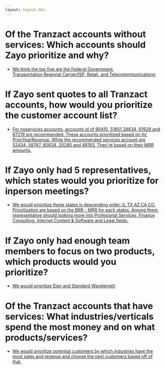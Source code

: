 ```yaml
---
layout: layout.hbs
---
```



# Of the Tranzact accounts without services: Which accounts should Zayo prioritize and why?
- [We think the top five are the Federal Government, Transportation,Regional Carrier/ISP, Retail, and Telecommmunications](http://linenfelser.github.io/book3/week13/team/zayoII.html)

# If Zayo sent quotes to all Tranzact accounts, how would you prioritize the customer account list?
- [For noservices accounts, accounts id of 90410, 51851,28634, 61928 and 87219 are recommended. These accounts prioritized based on its' PriorYearRevenue. While the recommended services account are 52434, 58767, 85834, 20280 and 48193. They're based on their MRR amounts.](http://zachlamb.github.io/book3/week13/team/mingTeam/zayo2_4.html)

# If Zayo only had 5 representatives, which states would you prioritize for in­person meetings?
- [We would prioritize these states in descending order: IL,TX,AZ,CA,CO.  Prioritization are based on the BRR - MRR for each states. Among them, representative should looking more into Profesional Services, Finance Consulting, Internet Content & Software and Legal fields.](http://zachlamb.github.io/book3/week13/team/mingTeam/zayo2.html)

# If Zayo only had enough team members to focus on two products, which products would you prioritize?
- [We would prioritize Elan and Standard Wavelength](http://zachlamb.github.io/book3/week13/team/zayo2.html)

# Of the Tranzact accounts that have services: What industries/verticals spend the most money and on what products/services?
- [We would prioritize potential customers by which industries have the most sales and revenue and choose the next customers based off of that.](http://linenfelser.github.io/book3/week13/team/zayoII.html)
